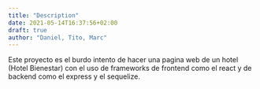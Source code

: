 ```yaml
---
title: "Description"
date: 2021-05-14T16:37:56+02:00
draft: true
author: "Daniel, Tito, Marc"
---
```


Este proyecto es el burdo intento de hacer una pagina web de un hotel (Hotel Bienestar) con el uso de frameworks de frontend como el react y de backend como el express y el sequelize. 

